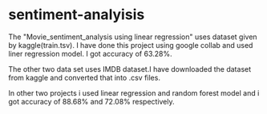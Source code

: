 # sentiment-analyisis

The "Movie_sentiment_analysis using linear regression" uses dataset given by kaggle(train.tsv). I have done this project using google collab and used liner regression model.
I got accuracy of 63.28%.

The other two data set uses IMDB dataset.I have downloaded the dataset from kaggle and converted that into .csv files.

In other two projects i used linear regression and random forest model and i got accuracy of 88.68% and 72.08% respectively.
